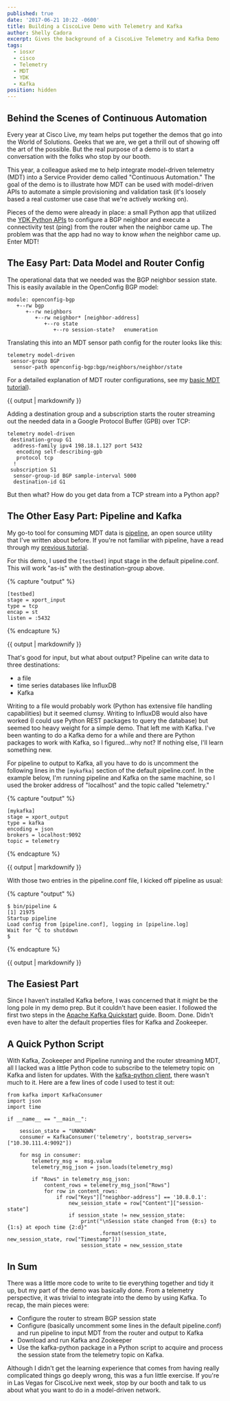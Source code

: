 ```yaml
---
published: true
date: '2017-06-21 10:22 -0600'
title: Building a CiscoLive Demo with Telemetry and Kafka
author: Shelly Cadora
excerpt: Gives the background of a CiscoLive Telemetry and Kafka Demo
tags:
  - iosxr
  - cisco
  - Telemetry
  - MDT
  - YDK
  - Kafka
position: hidden
---
```

## Behind the Scenes of Continuous Automation

Every year at Cisco Live, my team helps put together the demos that go into the World of Solutions. Geeks that we are, we get a thrill out of showing off the art of the possible. But the real purpose of a demo is to start a conversation with the folks who stop by our booth.     

This year, a colleague asked me to help integrate model-driven telemetry (MDT) into a Service Provider demo called "Continuous Automation." The goal of the demo is to illustrate how MDT can be used with model-driven APIs to automate a simple provisioning and validation task (it's loosely based a real customer use case that we're actively working on).  

Pieces of the demo were already in place: a small Python app that utilized the [YDK Python APIs](https://github.com/CiscoDevNet/ydk-py) to configure a BGP neighbor and execute a connectivity test (ping) from the router when the neighbor came up.  The problem was that the app had no way to know _when_ the neighbor came up.  Enter MDT!

## The Easy Part: Data Model and Router Config
The operational data that we needed was the BGP neighbor session state.  This is easily available in the OpenConfig BGP model:

```
module: openconfig-bgp
   +--rw bgp
      +--rw neighbors
         +--rw neighbor* [neighbor-address]
            +--ro state
               +--ro session-state?   enumeration
```

Translating this into an MDT sensor path config for the router looks like this:

```
telemetry model-driven
 sensor-group BGP
  sensor-path openconfig-bgp:bgp/neighbors/neighbor/state
```

For a detailed explanation of MDT router configurations, see my [basic MDT tutorial](https://xrdocs.github.io/telemetry/tutorials/2016-07-21-configuring-model-driven-telemetry-mdt/)). <div class="notice--primary"> {{ output | markdownify }}</div>

Adding a destination group and a subscription starts the router streaming out the needed data in a Google Protocol Buffer (GPB) over TCP:

```
telemetry model-driven
 destination-group G1
  address-family ipv4 198.18.1.127 port 5432
   encoding self-describing-gpb
   protocol tcp
  !
 subscription S1
  sensor-group-id BGP sample-interval 5000
  destination-id G1
```

 But then what?  How do you get data from a TCP stream into a Python app?
 
## The Other Easy Part: Pipeline and Kafka

My go-to tool for consuming MDT data is [pipeline](https://github.com/cisco/bigmuddy-network-telemetry-pipeline), an open source utility that I've written about before.  If you're not familiar with pipeline, have a read through my [previous tutorial](https://xrdocs.github.io/telemetry/tutorials/2016-10-03-pipeline-to-text-tutorial/).  

For this demo, I used the  ```[testbed]``` input stage in the default pipeline.conf.  This will work "as-is" with the destination-group above.

{% capture "output" %}

```
[testbed]
stage = xport_input
type = tcp
encap = st
listen = :5432
```  
{% endcapture %}

<div class="notice--warning">
{{ output | markdownify }}
</div>

That's good for input, but what about output?  Pipeline can write data to three destinations:
- a file
- time series databases like InfluxDB
- Kafka

Writing to a file would probably work (Python has extensive file handling capabilities) but it seemed clumsy.  Writing to InfluxDB would also have worked (I could use Python REST packages to query the database) but seemed too heavy weight for a simple demo.  That left me with Kafka.  I've been wanting to do a Kafka demo for a while and there are Python packages to work with Kafka, so I figured...why not?  If nothing else, I'll learn something new.

For pipeline to output to Kafka, all you have to do is uncomment the following lines in the ```[mykafka]``` section of the default pipeline.conf. In the example below, I'm running pipeline and Kafka on the same machine, so I used the broker address of "localhost" and the topic called "telemetry."

{% capture "output" %}

```
[mykafka]
stage = xport_output
type = kafka
encoding = json
brokers = localhost:9092
topic = telemetry
```  
{% endcapture %}

<div class="notice--warning">
{{ output | markdownify }}
</div>

With those two entries in the pipeline.conf file, I kicked off pipeline as usual:

{% capture "output" %}

```
$ bin/pipeline &
[1] 21975
Startup pipeline
Load config from [pipeline.conf], logging in [pipeline.log]
Wait for ^C to shutdown
$
```  
{% endcapture %}

<div class="notice--warning">
{{ output | markdownify }}
</div>

## The Easiest Part
Since I haven't installed Kafka before, I was concerned that it might be the long pole in my demo prep.  But it couldn't have been easier.  I followed the first two steps in the [Apache Kafka Quickstart](https://kafka.apache.org/quickstart) guide.  Boom.  Done.  Didn't even have to alter the default properties files for Kafka and Zookeeper.

## A Quick Python Script
With Kafka, Zookeeper and Pipeline running and the router streaming MDT, all I lacked was a little Python code to subscribe to the telemetry topic on Kafka and listen for updates. With the [kafka-python client](https://pypi.python.org/pypi/kafka-python), there wasn't much to it.  Here are a few lines of code I used to test it out:

```
from kafka import KafkaConsumer
import json
import time

if __name__ == "__main__":

    session_state = "UNKNOWN"
    consumer = KafkaConsumer('telemetry', bootstrap_servers=["10.30.111.4:9092"])

    for msg in consumer:
        telemetry_msg =  msg.value
        telemetry_msg_json = json.loads(telemetry_msg)

        if "Rows" in telemetry_msg_json:
            content_rows = telemetry_msg_json["Rows"]
            for row in content_rows:
                if row["Keys"]["neighbor-address"] == '10.8.0.1':
                    new_session_state = row["Content"]["session-state"]
                    if session_state != new_session_state:
                        print("\nSession state changed from {0:s} to {1:s} at epoch time {2:d}"
                              .format(session_state, new_session_state, row["Timestamp"]))
                        session_state = new_session_state
```

## In Sum
There was a little more code to write to tie everything together and tidy it up, but my part of the demo was basically done.  From a telemetry perspective, it was trivial to integrate into the demo by using Kafka.  To recap, the main pieces were:
- Configure the router to stream BGP session state
- Configure (basically uncomment some lines in the default pipeline.conf) and run pipeline to input MDT from the router and output to Kafka
- Download and run Kafka and Zookeeper
- Use the kafka-python package in a Python script to acquire and process the session state from the telemetry topic on Kafka.

Although I didn't get the learning experience that comes from having really complicated things go deeply wrong, this was a fun little exercise.  If you're in Las Vegas for CiscoLive next week, stop by our booth and talk to us about what you want to do in a model-driven network.

